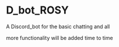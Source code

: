 # D_bot_ROSY
A Discord_bot for the basic chatting and all


more functionality will be added time to time

